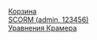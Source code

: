 <a href="https://jsfiddle.net/Avizura/gr2aLyaq/8/" target="_blank">Корзина</a><br>
<a href="https://avizura.moodlecloud.com/login/index.php" target="_blank">SCORM (admin, 123456)</a><br>
<a href="https://jsfiddle.net/Avizura/t4am70L1/6/" target="_blank">Уравнения Крамера</a>